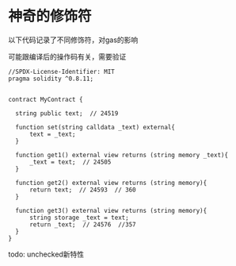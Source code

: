 # 神奇的修饰符



以下代码记录了不同修饰符，对gas的影响

可能跟编译后的操作码有关，需要验证

```solidity
//SPDX-License-Identifier: MIT
pragma solidity ^0.8.11;


contract MyContract {
  
  string public text;  // 24519

  function set(string calldata _text) external{
      text = _text;
  }

  function get1() external view returns (string memory _text){
      _text = text;  // 24505
  }

  function get2() external view returns (string memory){
      return text;  // 24593  // 360
  }

  function get3() external view returns (string memory){
      string storage _text = text;
      return _text;  // 24576  //357
  }
}
```





todo: unchecked新特性